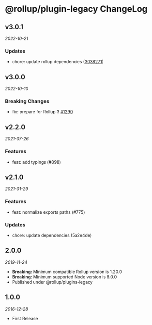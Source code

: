 # @rollup/plugin-legacy ChangeLog

## v3.0.1

_2022-10-21_

### Updates

- chore: update rollup dependencies ([3038271](https://github.com/rollup/plugins/commit/303827191ede6b2e4eade96c6968ed16a587683f))

## v3.0.0

_2022-10-10_

### Breaking Changes

- fix: prepare for Rollup 3 [#1290](https://github.com/rollup/plugins/pull/1290)

## v2.2.0

_2021-07-26_

### Features

- feat: add typings (#898)

## v2.1.0

_2021-01-29_

### Features

- feat: normalize exports paths (#775)

### Updates

- chore: update dependencies (5a2e4de)

## 2.0.0

_2019-11-24_

- **Breaking:** Minimum compatible Rollup version is 1.20.0
- **Breaking:** Minimum supported Node version is 8.0.0
- Published under @rollup/plugins-legacy

## 1.0.0

_2016-12-28_

- First Release
